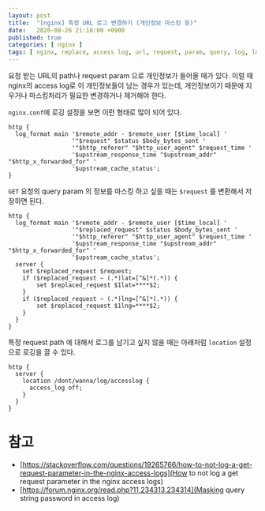 ```yaml
---
layout: post
title:  "[nginx] 특정 URL 로그 변경하기 (개인정보 마스킹 등)"
date:   2020-08-26 21:18:00 +0900
published: true
categories: [ nginx ]
tags: [ nginx, replace, access log, url, request, param, query, log, logging, modify ]
---
```


요청 받는 URL의 path나 request param 으로 개인정보가 들어올 때가 있다. 이럴 때 nginx의 access log로 이 개인정보들이 남는 경우가 있는데, 개인정보이기 때문에 지우거나 마스킹처리가 필요한 변경하거나 제거해야 한다.

`nginx.conf`에 로깅 설정을 보면 이런 형태로 많이 되어 있다.

```
http {
  log_format main '$remote_addr - $remote_user [$time_local] '
                  '"$request" $status $body_bytes_sent '
                  '"$http_referer" "$http_user_agent" $request_time '
                  '$upstream_response_time "$upstream_addr" "$http_x_forwarded_for" '
                  '$upstream_cache_status';
}
```

`GET` 요청의 query param 의 정보를 마스킹 하고 싶을 때는 `$request` 를 변환해서 저장하면 된다.

```
http {
  log_format main '$remote_addr - $remote_user [$time_local] '
                  '"$replaced_request" $status $body_bytes_sent '
                  '"$http_referer" "$http_user_agent" $request_time '
                  '$upstream_response_time "$upstream_addr" "$http_x_forwarded_for" '
                  '$upstream_cache_status';
  server {
    set $replaced_request $request;
    if ($replaced_request ~ (.*)lat=[^&]*(.*)) {
        set $replaced_request $1lat=****$2;
    }
    if ($replaced_request ~ (.*)lng=[^&]*(.*)) {
        set $replaced_request $1lng=****$2;
    }
  }
}
```

특정 request path 에 대해서 로그를 남기고 싶지 않을 때는 아래처럼 `location` 설정으로 로깅을 끌 수 있다.

```
http {
  server {
    location /dont/wanna/log/accesslog {
      access_log off;
    }
  }
}
```


# 참고

- [https://stackoverflow.com/questions/19265766/how-to-not-log-a-get-request-parameter-in-the-nginx-access-logs](How to not log a get request parameter in the nginx access logs)
- [https://forum.nginx.org/read.php?11,234313,234314](Masking query string password in access log)
